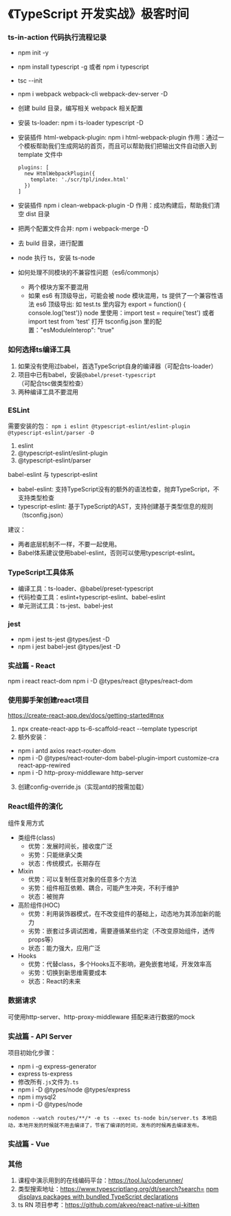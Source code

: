 # 《TypeScript 开发实战》极客时间

### ts-in-action 代码执行流程记录

- npm init -y
- npm install typescript -g 或者 npm i typescript
- tsc --init
- npm i webpack webpack-cli webpack-dev-server -D
- 创建 build 目录，编写相关 webpack 相关配置
- 安装 ts-loader: npm i ts-loader typescript -D
- 安装插件 html-webpack-plugin: npm i html-webpack-plugin
  作用：通过一个模板帮助我们生成网站的首页，而且可以帮助我们把输出文件自动嵌入到 template 文件中
  ```
  plugins: [
    new HtmlWebpackPlugin({
      template: './scr/tpl/index.html'
    })
  ]
  ```
- 安装插件 npm i clean-webpack-plugin -D
  作用：成功构建后，帮助我们清空 dist 目录
- 把两个配置文件合并: npm i webpack-merge -D
- 去 build 目录，进行配置

- node 执行 ts，安装 ts-node
- 如何处理不同模块的不兼容性问题（es6/commonjs）
  - 两个模块方案不要混用
  - 如果 es6 有顶级导出，可能会被 node 模块混用，ts 提供了一个兼容性语法
    es6 顶级导出: 如 test.ts 里内容为 export = function() { console.log('test')}
    node 里使用：import test = require('test') 或者 import test from 'test'
    打开 tsconfig.json 里的配置："esModuleInterop": "true"

### 如何选择ts编译工具

1. 如果没有使用过babel，首选TypeScript自身的编译器（可配合ts-loader）
2. 项目中已有babel，安装`@babel/preset-typescript`（可配合tsc做类型检查）
3. 两种编译工具不要混用

### ESLint

需要安装的包：
`npm i eslint @typescript-eslint/eslint-plugin @typescript-eslint/parser -D`

1. eslint
2. @typescript-eslint/eslint-plugin
3. @typescript-eslint/parser

babel-eslint 与 typescript-eslint

- babel-eslint: 支持TypeScript没有的额外的语法检查，抛弃TypeScript，不支持类型检查
- typescript-eslint: 基于TypeScript的AST，支持创建基于类型信息的规则（tsconfig.json）

建议：

- 两者底层机制不一样，不要一起使用。
- Babel体系建议使用babel-eslint，否则可以使用typescript-eslint。

### TypeScript工具体系

- 编译工具：ts-loader、@babel/preset-typescript
- 代码检查工具：eslint+typescript-eslint、babel-eslint
- 单元测试工具：ts-jest、babel-jest

### jest

- npm i jest ts-jest @types/jest -D
- npm i jest babel-jest @types/jest -D

### 实战篇 - React

npm i react react-dom
npm i -D @types/react @types/react-dom

### 使用脚手架创建react项目

https://create-react-app.dev/docs/getting-started#npx

1. npx create-react-app ts-6-scaffold-react --template typescript
2. 额外安装：

- npm i antd axios react-router-dom
- npm i -D @types/react-router-dom babel-plugin-import customize-cra react-app-rewired
- npm i -D http-proxy-middleware http-server

3. 创建config-override.js（实现antd的按需加载）

### React组件的演化

组件复用方式

- 类组件(class)
  - 优势：发展时间长，接收度广泛
  - 劣势：只能继承父类
  - 状态：传统模式，长期存在
- Mixin
  - 优势：可以复制任意对象的任意多个方法
  - 劣势：组件相互依赖、耦合，可能产生冲突，不利于维护
  - 状态：被抛弃
- 高阶组件(HOC)
  - 优势：利用装饰器模式，在不改变组件的基础上，动态地为其添加新的能力
  - 劣势：嵌套过多调试困难，需要遵循某些约定（不改变原始组件，透传props等）
  - 状态：能力强大，应用广泛
- Hooks
  - 优势：代替class，多个Hooks互不影响，避免嵌套地域，开发效率高
  - 劣势：切换到新思维需要成本
  - 状态：React的未来

### 数据请求

可使用http-server、http-proxy-middleware 搭配来进行数据的mock

### 实战篇 - API Server

项目初始化步骤：

- npm i -g express-generator
- express ts-express
- 修改所有`.js`文件为`.ts`
- npm i -D @types/node @types/express
- npm i mysql2
- npm i -D @types/node

```
nodemon --watch routes/**/* -e ts --exec ts-node bin/server.ts 本地启动，本地开发的时候就不用去编译了，节省了编译的时间，发布的时候再去编译发布。
```

### 实战篇 - Vue

### 其他

1. 课程中演示用到的在线编码平台：https://tool.lu/coderunner/
2. 类型搜索地址：https://www.typescriptlang.org/dt/search?search=
   [npm displays packages with bundled TypeScript declarations](https://github.blog/changelog/2020-12-16-npm-displays-packages-with-bundled-typescript-declarations/)
3. ts RN 项目参考：https://github.com/akveo/react-native-ui-kitten
